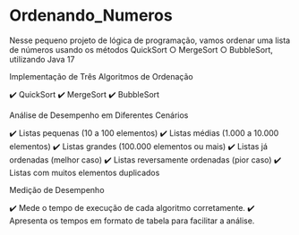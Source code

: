 # Ordenando_Numeros
Nesse pequeno projeto de lógica de programação, vamos ordenar uma lista de números usando os métodos QuickSort ○​ MergeSort ○​ BubbleSort, utilizando Java 17 

Implementação de Três Algoritmos de Ordenação

✔️ QuickSort
✔️ MergeSort
✔️ BubbleSort

Análise de Desempenho em Diferentes Cenários

✔️ Listas pequenas (10 a 100 elementos)
✔️ Listas médias (1.000 a 10.000 elementos)
✔️ Listas grandes (100.000 elementos ou mais)
✔️ Listas já ordenadas (melhor caso)
✔️ Listas reversamente ordenadas (pior caso)
✔️ Listas com muitos elementos duplicados

Medição de Desempenho

✔️ Mede o tempo de execução de cada algoritmo corretamente.
✔️ Apresenta os tempos em formato de tabela para facilitar a análise.

